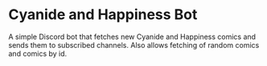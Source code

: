 # Cyanide and Happiness Bot
A simple Discord bot that fetches new Cyanide and Happiness comics and sends them to subscribed channels. Also allows fetching of random comics and comics by id.

